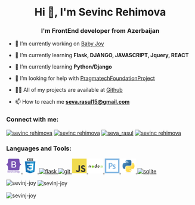 <h1 align="center">Hi 👋, I'm Sevinc Rehimova</h1>
<h3 align="center">I'm FrontEnd developer from Azerbaijan</h3>

- 🔭 I’m currently working on [Baby Joy](https://github.com/Sevinj-joy/BabyJoyProject)

- 🌱 I’m currently learning **Flask, DJANGO, JAVASCRIPT, Jquery, REACT**

- 👯 I’m currently learning **Python/Django**

- 🤝 I’m looking for help with [PragmatechFoundationProject](https://github.com/Sevinj-joy/Sevinj-joy-PragmatechFoundationProject)

- 👨‍💻 All of my projects are available at [Github](https://github.com/Sevinj-joy?tab=repositories)

- 📫 How to reach me **seva.rasul15@gmail.com**

<h3 align="left">Connect with me:</h3>
<p align="left">
<a href="https://codepen.io/sevinc rehimova" target="blank"><img align="center" src="https://raw.githubusercontent.com/rahuldkjain/github-profile-readme-generator/master/src/images/icons/Social/codepen.svg" alt="sevinc rehimova" height="30" width="40" /></a>
<a href="https://fb.com/sevinc rehimova" target="blank"><img align="center" src="https://raw.githubusercontent.com/rahuldkjain/github-profile-readme-generator/master/src/images/icons/Social/facebook.svg" alt="sevinc rehimova" height="30" width="40" /></a>
<a href="https://instagram.com/seva_rasul" target="blank"><img align="center" src="https://raw.githubusercontent.com/rahuldkjain/github-profile-readme-generator/master/src/images/icons/Social/instagram.svg" alt="seva_rasul" height="30" width="40" /></a>
<a href="https://www.youtube.com/c/sevinc rehimova" target="blank"><img align="center" src="https://raw.githubusercontent.com/rahuldkjain/github-profile-readme-generator/master/src/images/icons/Social/youtube.svg" alt="sevinc rehimova" height="30" width="40" /></a>
</p>

<h3 align="left">Languages and Tools:</h3>
<p align="left"> <a href="https://getbootstrap.com" target="_blank" rel="noreferrer"> <img src="https://raw.githubusercontent.com/devicons/devicon/master/icons/bootstrap/bootstrap-plain-wordmark.svg" alt="bootstrap" width="40" height="40"/> </a> <a href="https://www.w3schools.com/css/" target="_blank" rel="noreferrer"> <img src="https://raw.githubusercontent.com/devicons/devicon/master/icons/css3/css3-original-wordmark.svg" alt="css3" width="40" height="40"/> </a> <a href="https://flask.palletsprojects.com/" target="_blank" rel="noreferrer"> <img src="https://www.vectorlogo.zone/logos/pocoo_flask/pocoo_flask-icon.svg" alt="flask" width="40" height="40"/> </a> <a href="https://git-scm.com/" target="_blank" rel="noreferrer"> <img src="https://www.vectorlogo.zone/logos/git-scm/git-scm-icon.svg" alt="git" width="40" height="40"/> </a> <a href="https://developer.mozilla.org/en-US/docs/Web/JavaScript" target="_blank" rel="noreferrer"> <img src="https://raw.githubusercontent.com/devicons/devicon/master/icons/javascript/javascript-original.svg" alt="javascript" width="40" height="40"/> </a> <a href="https://nodejs.org" target="_blank" rel="noreferrer"> <img src="https://raw.githubusercontent.com/devicons/devicon/master/icons/nodejs/nodejs-original-wordmark.svg" alt="nodejs" width="40" height="40"/> </a> <a href="https://www.photoshop.com/en" target="_blank" rel="noreferrer"> <img src="https://raw.githubusercontent.com/devicons/devicon/master/icons/photoshop/photoshop-line.svg" alt="photoshop" width="40" height="40"/> </a> <a href="https://www.python.org" target="_blank" rel="noreferrer"> <img src="https://raw.githubusercontent.com/devicons/devicon/master/icons/python/python-original.svg" alt="python" width="40" height="40"/> </a> <a href="https://www.sqlite.org/" target="_blank" rel="noreferrer"> <img src="https://www.vectorlogo.zone/logos/sqlite/sqlite-icon.svg" alt="sqlite" width="40" height="40"/> </a> </p>

<p><img align="left" src="https://github-readme-stats.vercel.app/api/top-langs?username=sevinj-joy&show_icons=true&locale=en&layout=compact" alt="sevinj-joy" /></p>

<p>&nbsp;<img align="center" src="https://github-readme-stats.vercel.app/api?username=sevinj-joy&show_icons=true&locale=en" alt="sevinj-joy" /></p>

<p><img align="center" src="https://github-readme-streak-stats.herokuapp.com/?user=sevinj-joy&" alt="sevinj-joy" /></p>
